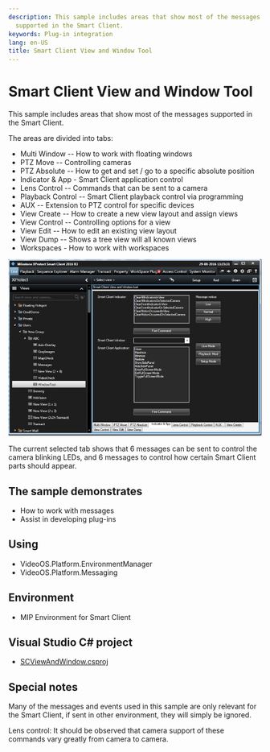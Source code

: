 ```yaml
---
description: This sample includes areas that show most of the messages
  supported in the Smart Client.
keywords: Plug-in integration
lang: en-US
title: Smart Client View and Window Tool
---
```


# Smart Client View and Window Tool

This sample includes areas that show most of the messages supported in
the Smart Client.

The areas are divided into tabs:

-   Multi Window -- How to work with floating windows
-   PTZ Move -- Controlling cameras
-   PTZ Absolute -- How to get and set / go to a specific absolute
    position
-   Indicator & App - Smart Client application control
-   Lens Control -- Commands that can be sent to a camera
-   Playback Control -- Smart Client playback control via programming
-   AUX -- Extension to PTZ control for specific devices
-   View Create -- How to create a new view layout and assign views
-   View Control -- Controlling options for a view
-   View Edit -- How to edit an existing view layout
-   View Dump -- Shows a tree view will all known views
-   Workspaces - How to work with workspaces

![Smart Client View and Windows Tool](smartclientview_windowstool.jpg)

The current selected tab shows that 6 messages can be sent to control
the camera blinking LEDs, and 6 messages to control how certain Smart
Client parts should appear.

## The sample demonstrates

-   How to work with messages
-   Assist in developing plug-ins

## Using

-   VideoOS.Platform.EnvironmentManager
-   VideoOS.Platform.Messaging

## Environment

-   MIP Environment for Smart Client

## Visual Studio C\# project

-   [SCViewAndWindow.csproj](javascript:openLink('..\\\\PluginSamples\\\\SCViewAndWindow\\\\SCViewAndWindow.csproj');)

## Special notes

Many of the messages and events used in this sample are only relevant
for the Smart Client, if sent in other environment, they will simply be
ignored.

Lens control: It should be observed that camera support of these
commands vary greatly from camera to camera.
